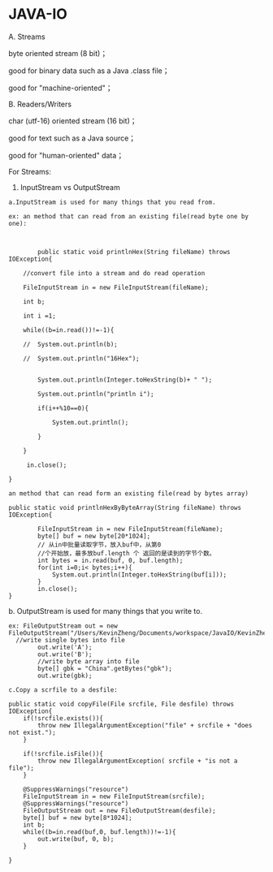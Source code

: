 # JAVA-IO

A. Streams

byte oriented stream (8 bit)；

good for binary data such as a Java .class file；

good for "machine-oriented"；

B. Readers/Writers

char (utf-16) oriented stream (16 bit)；

good for text such as a Java source；

good for "human-oriented" data；


For Streams:
   1. InputStream vs OutputStream
   
    a.InputStream is used for many things that you read from.

    ex: an method that can read from an existing file(read byte one by one):
    
      		
      		
      		public static void printlnHex(String fileName) throws IOException{
      
		//convert file into a stream and do read operation
		
		FileInputStream in = new FileInputStream(fileName);
		
		int b;
		
		int i =1;
		
		while((b=in.read())!=-1){
		
		//	System.out.println(b);
		
		//	System.out.println("16Hex");
		
			
			System.out.println(Integer.toHexString(b)+ " ");
			
			System.out.println("println i");
			
			if(i++%10==0){
			
				System.out.println();
				
			}
			
		}
		
		 in.close();
		 
	}
	
	an method that can read form an existing file(read by bytes array)
	
	public static void printlnHexByByteArray(String fileName) throws IOException{
		
			FileInputStream in = new FileInputStream(fileName);
			byte[] buf = new byte[20*1024];
			// 从in中批量读取字节，放入buf中，从第0
			//个开始放，最多放buf.length 个 返回的是读到的字节个数。
			int bytes = in.read(buf, 0, buf.length);
			for(int i=0;i< bytes;i++){
				System.out.println(Integer.toHexString(buf[i]));
			}
			in.close();
	}
		

   b. OutputStream is used for many things that you write to.
    
    ex: FileOutputStream out = new FileOutputStream("/Users/KevinZheng/Documents/workspace/JavaIO/KevinZheng.txt");
      //write single bytes into file
			out.write('A');
			out.write('B');
			//write byte array into file
			byte[] gbk = "China".getBytes("gbk");
			out.write(gbk);
			
    c.Copy a scrfile to a desfile:
	
	public static void copyFile(File srcfile, File desfile) throws IOException{
		if(!srcfile.exists()){
			throw new IllegalArgumentException("file" + srcfile + "does not exist.");
		}
		
		if(!srcfile.isFile()){
			throw new IllegalArgumentException( srcfile + "is not a file");
		}
		
		@SuppressWarnings("resource")
		FileInputStream in = new FileInputStream(srcfile);
		@SuppressWarnings("resource")
		FileOutputStream out = new FileOutputStream(desfile);
		byte[] buf = new byte[8*1024];
		int b;
		while((b=in.read(buf,0, buf.length))!=-1){
			out.write(buf, 0, b);
		}
		
	}
	
	
